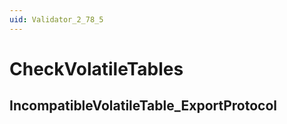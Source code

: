 ```yaml
---
uid: Validator_2_78_5
---
```


# CheckVolatileTables

## IncompatibleVolatileTable_ExportProtocol

<!-- Description, Properties, ... sections are auto-generated. -->
<!-- REPLACE ME AUTO-GENERATION -->

<!-- Uncomment to add extra details -->
<!--### Details-->

<!-- Uncomment to add example code -->
<!--### Example code-->

